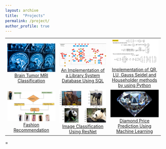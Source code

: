 ```yaml
---
layout: archive
title:  "Projects"
permalink: /project/
author_profile: true
---
```


|                               |             |                       |   
|:-----------:|:--------------------:|:-------------:|
 |![](/images/proj/tumor.png) [Brain Tumor MRI Classification](https://github.com/abolfazlaghdaee/DeepLearning/tree/main/Tensorflow/Mini_Projects/Brain_Tumor_MRI_Classification)   |![](/images/proj/db.png) [An Implementation of a Library System Database Using SQL](https://github.com/abolfazlaghdaee/DB-LibrarySystemManagement)   |  ![](/images/proj/linalg.png) [Implementation of QR, LU, Gauss Seidel and Householder methods by using Python](https://github.com/abolfazlaghdaee/Numerical-Linear-Algebra-Project-401-1) |
 |![](/images/proj/recommender.png) [Fashion Recommendation ](https://github.com/abolfazlaghdaee/DeepLearning/tree/main/Tensorflow/Mini_Projects/Fashion_Recommender_System)   |![](/images/proj/resent.png)[Image Classification Using ResNet](https://github.com/abolfazlaghdaee/DeepLearning/blob/main/Tensorflow/Mini_Projects/Image_classification_ResNet/image-classification-resnet.ipynb)   |  ![](/images/proj/dimond.png) [Diamond Price Prediction Using Machine Learning](https://github.com/abolfazlaghdaee/MachineLearningProjects/blob/main/Diamond_Price_Prediction/main.ipynb) |

=